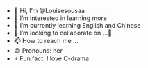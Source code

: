 - 👋 Hi, I’m @Louisesousaa
- 👀 I’m interested in learning more
- 🌱 I’m currently learning English and Chinese 
- 💞️ I’m looking to collaborate on ...🤫
- 📫 How to reach me ...
- 😄 Pronouns: her
- ⚡ Fun fact: I love C-drama

<!---
Louisesousaa/Louisesousaa is a ✨ special ✨ repository because its `README.md` (this file) appears on your GitHub profile.
You can click the Preview link to take a look at your changes.
--->
